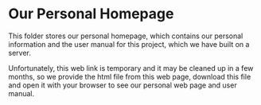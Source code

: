 # Our Personal Homepage
This folder stores our personal homepage, which contains our personal information and the user manual for this project, which we have built on a server.

Unfortunately, this web link is temporary and it may be cleaned up in a few months, so we provide the html file from this web page, download this file and open it with your browser to see our personal web page and user manual.
